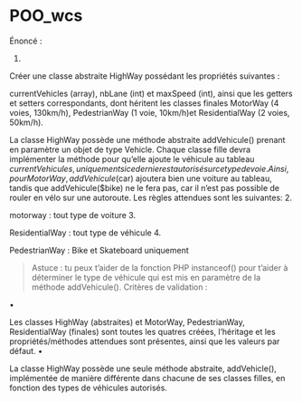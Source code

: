 # POO_wcs

Énoncé :

1.

Créer une classe abstraite HighWay possédant les propriétés suivantes : 

currentVehicles (array), nbLane (int) et maxSpeed (int), ainsi que les getters et setters correspondants, dont héritent les classes finales MotorWay (4 voies, 130km/h), PedestrianWay (1 voie, 10km/h)et ResidentialWay (2 voies, 50km/h).

La classe HighWay possède une méthode abstraite addVehicule() prenant en paramètre un objet de type Vehicle. Chaque classe fille devra implémenter la méthode pour qu’elle ajoute le véhicule au tableau $currentVehicules, uniquement si ce dernier est autorisé sur ce type de voie. Ainsi, pour MotorWay, addVehicule($car) ajoutera bien une voiture au tableau, tandis que addVehicule($bike) ne le fera pas, car il n’est pas possible de rouler en vélo sur une autoroute. Les règles attendues sont les suivantes: 
2.

motorway : tout type de voiture
3.

ResidentialWay : tout type de véhicule
4.

PedestrianWay : Bike et Skateboard uniquement

> Astuce : tu peux t’aider de la fonction PHP instanceof() pour t’aider à déterminer le type de véhicule qui est mis en paramètre de la méthode addVehicule().
Critères de validation :

•

Les classes HighWay (abstraites) et MotorWay, PedestrianWay, ResidentialWay (finales) sont toutes les quatres créées, l’héritage et les propriétés/méthodes attendues sont présentes, ainsi que les valeurs par défaut.
•

La classe HighWay possède une seule méthode abstraite, addVehicle(), implémentée de manière différente dans chacune de ses classes filles, en fonction des types de véhicules autorisés.
